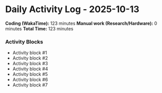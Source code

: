# Daily Activity Log - 2025-10-13

**Coding (WakaTime):** 123 minutes
**Manual work (Research/Hardware):** 0 minutes
**Total Time:** 123 minutes

### Activity Blocks
- Activity block #1
- Activity block #2
- Activity block #3
- Activity block #4
- Activity block #5
- Activity block #6
- Activity block #7
